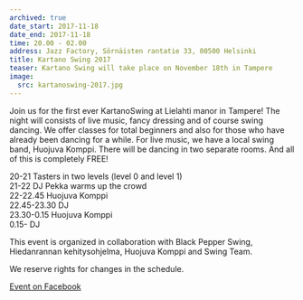 ```yaml
---
archived: true
date_start: 2017-11-18
date_end: 2017-11-18
time: 20.00 - 02.00
address: Jazz Factory, Sörnäisten rantatie 33, 00500 Helsinki
title: Kartano Swing 2017
teaser: Kartano Swing will take place on November 18th in Tampere
image:
  src: kartanoswing-2017.jpg
---
```


Join us for the first ever KartanoSwing at Lielahti manor in Tampere! The night will consists of live music, fancy dressing and of course swing dancing. We offer classes for total beginners and also for those who have already been dancing for a while. For live music, we have a local swing band, Huojuva Komppi. There will be dancing in two separate rooms. And all of this is completely FREE!

20-21 Tasters in two levels (level 0 and level 1)  
21-22 DJ Pekka warms up the crowd  
22-22.45 Huojuva Komppi  
22.45-23.30 DJ  
23.30-0.15 Huojuva Komppi  
0.15- DJ  

This event is organized in collaboration with Black Pepper Swing, Hiedanrannan kehitysohjelma, Huojuva Komppi and Swing Team.

We reserve rights for changes in the schedule.

<a href="https://www.facebook.com/events/149765682295711/" target="_blank" class="button">Event on Facebook</a>
